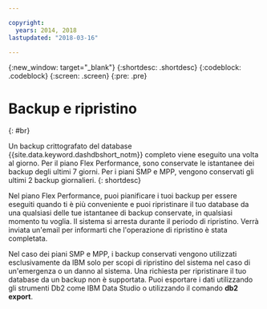 ```yaml
---

copyright:
  years: 2014, 2018
lastupdated: "2018-03-16"

---
```


<!-- Attribute definitions --> 
{:new_window: target="_blank"}
{:shortdesc: .shortdesc}
{:codeblock: .codeblock}
{:screen: .screen}
{:pre: .pre}

# Backup e ripristino
{: #br}

Un backup crittografato del database {{site.data.keyword.dashdbshort_notm}} completo viene eseguito una volta al giorno. Per il piano Flex Performance, sono conservate le istantanee dei backup degli ultimi 7 giorni. Per i piani SMP e MPP, vengono conservati gli ultimi 2 backup giornalieri.
{: shortdesc}

Nel piano Flex Performance, puoi pianificare i tuoi backup per essere eseguiti quando ti è più conveniente e puoi ripristinare il tuo database da una qualsiasi delle tue istantanee di backup conservate, in qualsiasi momento tu voglia. Il sistema si arresta durante il periodo di ripristino. Verrà inviata un'email per informarti che l'operazione di ripristino è stata completata.

Nel caso dei piani SMP e MPP, i backup conservati vengono utilizzati esclusivamente da IBM solo per scopi di ripristino del sistema nel caso di un'emergenza o un danno al sistema. Una richiesta per ripristinare il tuo database da un backup non è supportata. Puoi esportare i dati utilizzando gli strumenti Db2 come IBM Data Studio o utilizzando il comando **db2 export**. 
